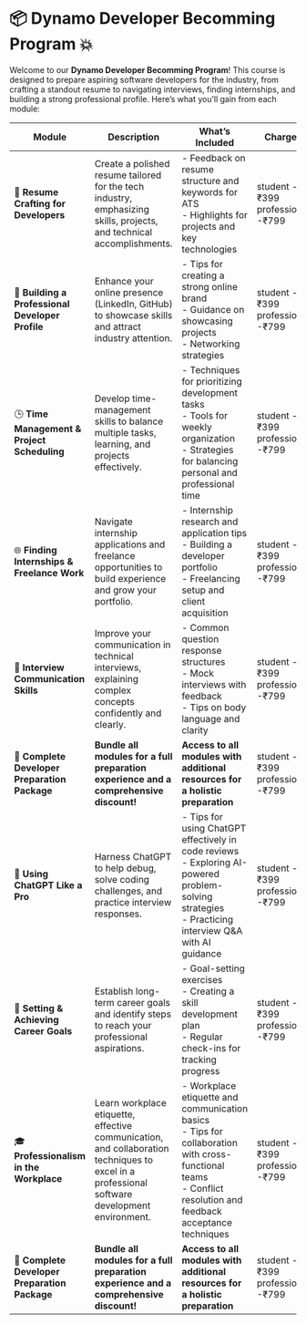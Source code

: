 # 📦 Dynamo Developer Becomming Program 💥

Welcome to our **Dynamo Developer Becomming Program**! 
This course is designed to prepare aspiring software developers for the industry, from crafting a standout resume to navigating interviews, finding internships, and building a strong professional profile. Here’s what you’ll gain from each module:

| **Module**                                      | **Description**                                                                                                                                                 | **What’s Included**                                                                                                                                                   | **Charges**          |
|-------------------------------------------------|-----------------------------------------------------------------------------------------------------------------------------------------------------------------|-----------------------------------------------------------------------------------------------------------------------------------------------------------------------|-----------------------|
| 📝 **Resume Crafting for Developers**           | Create a polished resume tailored for the tech industry, emphasizing skills, projects, and technical accomplishments.                                           | - Feedback on resume structure and keywords for ATS <br> - Highlights for projects and key technologies                                                              |student -₹399<br>  professional -₹799         |
| 🚀 **Building a Professional Developer Profile** | Enhance your online presence (LinkedIn, GitHub) to showcase skills and attract industry attention.                                                              | - Tips for creating a strong online brand <br> - Guidance on showcasing projects <br> - Networking strategies                                                        |student -₹399<br>  professional -₹799     |
| 🕒 **Time Management & Project Scheduling**      | Develop time-management skills to balance multiple tasks, learning, and projects effectively.                                                                  | - Techniques for prioritizing development tasks <br> - Tools for weekly organization <br> - Strategies for balancing personal and professional time                 | student -₹399<br>  professional -₹799       |
| 🌐 **Finding Internships & Freelance Work**      | Navigate internship applications and freelance opportunities to build experience and grow your portfolio.                                                      | - Internship research and application tips <br> - Building a developer portfolio <br> - Freelancing setup and client acquisition                                    | student -₹399<br>  professional -₹799        |
| 💬 **Interview Communication Skills**            | Improve your communication in technical interviews, explaining complex concepts confidently and clearly.                                                        | - Common question response structures <br> - Mock interviews with feedback <br> - Tips on body language and clarity                                                 |student -₹399<br>  professional -₹799        |
| **📅 Complete Developer Preparation Package**    | **Bundle all modules for a full preparation experience and a comprehensive discount!**                                                                          | **Access to all modules with additional resources for a holistic preparation**                                                                                       | student -₹399<br>  professional -₹799
| 🤖 **Using ChatGPT Like a Pro**                  | Harness ChatGPT to help debug, solve coding challenges, and practice interview responses.                                                                               | - Tips for using ChatGPT effectively in code reviews <br> - Exploring AI-powered problem-solving strategies <br> - Practicing interview Q&A with AI guidance               | student -₹399<br>  professional -₹799      |
| 🎯 **Setting & Achieving Career Goals**          | Establish long-term career goals and identify steps to reach your professional aspirations.                                                                             | - Goal-setting exercises <br> - Creating a skill development plan <br> - Regular check-ins for tracking progress                                                           | student -₹399<br>  professional -₹799      |
| 🎓 **Professionalism in the Workplace**          | Learn workplace etiquette, effective communication, and collaboration techniques to excel in a professional software development environment.                            | - Workplace etiquette and communication basics <br> - Tips for collaboration with cross-functional teams <br> - Conflict resolution and feedback acceptance techniques    |student -₹399<br>  professional -₹799     |
| **📅 Complete Developer Preparation Package**    | **Bundle all modules for a full preparation experience and a comprehensive discount!**                                                                                   | **Access to all modules with additional resources for a holistic preparation**                                                                                              | student -₹399<br>  professional -₹799|
